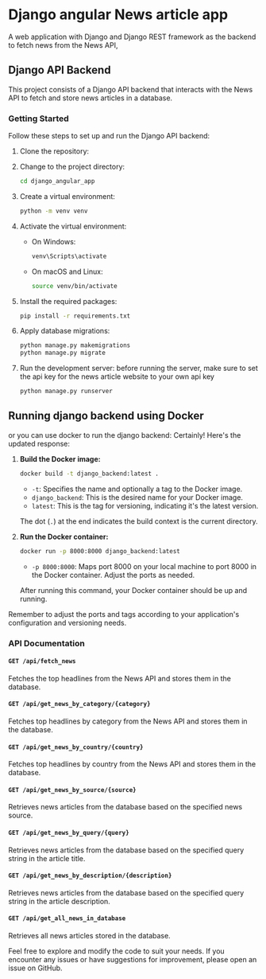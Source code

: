 # Django angular News article app

A web application with Django and Django REST framework as the backend to fetch
news from the News API,

## Django API Backend

This project consists of a Django API backend that interacts with the News API to fetch and store news articles in a database.

### Getting Started

Follow these steps to set up and run the Django API backend:

1. Clone the repository:

2. Change to the project directory:

    ```bash
    cd django_angular_app
    ```

3. Create a virtual environment:

    ```bash
    python -m venv venv
    ```

4. Activate the virtual environment:

    - On Windows:

        ```bash
        venv\Scripts\activate
        ```

    - On macOS and Linux:

        ```bash
        source venv/bin/activate
        ```

5. Install the required packages:

    ```bash
    pip install -r requirements.txt
    ```

6. Apply database migrations:

    ```bash
    python manage.py makemigrations
    python manage.py migrate
    ```

7. Run the development server:
   before running the server, make sure to set the api key for the news article website to your own api key

    ```bash
    python manage.py runserver
    ```
## Running django backend using Docker
or you can use docker to run the django backend:
Certainly! Here's the updated response:

1. **Build the Docker image:**

   ```bash
   docker build -t django_backend:latest .
   ```

   - `-t`: Specifies the name and optionally a tag to the Docker image.
   - `django_backend`: This is the desired name for your Docker image.
   - `latest`: This is the tag for versioning, indicating it's the latest version.

   The dot (`.`) at the end indicates the build context is the current directory.

2. **Run the Docker container:**

   ```bash
   docker run -p 8000:8000 django_backend:latest
   ```

   - `-p 8000:8000`: Maps port 8000 on your local machine to port 8000 in the Docker container. Adjust the ports as needed.

   After running this command, your Docker container should be up and running.

Remember to adjust the ports and tags according to your application's configuration and versioning needs.

### API Documentation

#### `GET /api/fetch_news`

Fetches the top headlines from the News API and stores them in the database.

#### `GET /api/get_news_by_category/{category}`

Fetches top headlines by category from the News API and stores them in the database.

#### `GET /api/get_news_by_country/{country}`

Fetches top headlines by country from the News API and stores them in the database.

#### `GET /api/get_news_by_source/{source}`

Retrieves news articles from the database based on the specified news source.

#### `GET /api/get_news_by_query/{query}`

Retrieves news articles from the database based on the specified query string in the article title.

#### `GET /api/get_news_by_description/{description}`

Retrieves news articles from the database based on the specified query string in the article description.

#### `GET /api/get_all_news_in_database`

Retrieves all news articles stored in the database.

Feel free to explore and modify the code to suit your needs. If you encounter any issues or have suggestions for improvement, please open an issue on GitHub.
